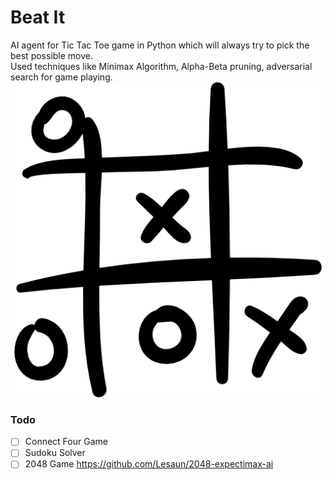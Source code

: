 # Beat It
AI agent for Tic Tac Toe game in Python which will always try to pick the best possible move. 
<br>
Used techniques like Minimax Algorithm, Alpha-Beta pruning, adversarial search for game playing.
![alt text](tictactoe.png)
### Todo
- [ ] Connect Four Game
- [ ] Sudoku Solver
- [ ] 2048 Game https://github.com/Lesaun/2048-expectimax-ai
